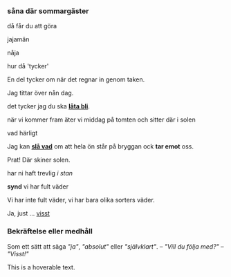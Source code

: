 ### såna där sommargäster

då får du att göra

jajamän

nåja

hur då 'tycker'

En del tycker om när det regnar in genom taken.

Jag tittar över nån dag.

det tycker jag du ska **[låta bli](https://sv.wiktionary.org/wiki/l%C3%A5ta_bli)**.

när vi kommer fram äter vi middag på tomten och sitter där i solen

vad härligt

Jag kan [**slå vad**](https://sv.wiktionary.org/wiki/sl%C3%A5_vad#Verb) om att hela ön står på bryggan ock **tar emot** oss.

Prat! Där skiner solen.

har ni haft trevlig *i stan*

**synd** vi har fult väder

Vi har inte fult väder, vi har bara olika sorters väder.

Ja, just ... [visst](#Bekr%C3%A4ftelse%20eller%20medh%C3%A5ll)

### Bekräftelse eller medhåll

Som ett sätt att säga _"ja"_, _"absolut"_ eller _"självklart"_. – _"Vill du följa med?"_ – _"Visst!"_

This is a <span title="Hovered text appears here">hoverable text</span>.

<!--stackedit_data:
eyJoaXN0b3J5IjpbMjk4NjI4OTUzLC0xOTE2NDk1NTE1LC0xMD
IxNjQ3MjY4LC03NzA4MTI1MjcsNjUzMjczMzcwLDEzNTU3NTg4
NzQsNTY3MjcxMTgsMTU0MDEwMzYxNCw0ODczNjEyODgsLTY2OD
k3NjYxNCwxNTYyNjM1MDk4LC0xNzgwNTU2OTE3LDE5OTg3MDk0
MDEsLTg4NTUxNjM3NF19
-->
